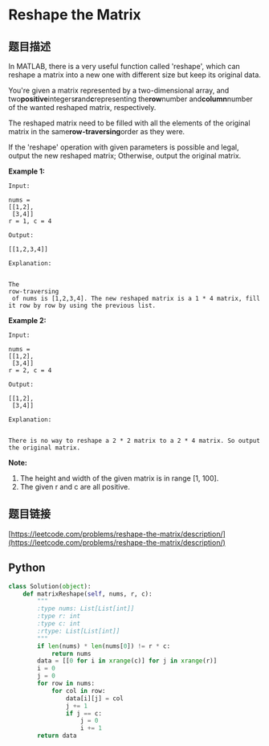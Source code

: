 # Reshape the Matrix

## 题目描述

In MATLAB, there is a very useful function called 'reshape', which can reshape a matrix into a new one with different size but keep its original data.

You're given a matrix represented by a two-dimensional array, and two**positive**integers**r**and**c**representing the**row**number and**column**number of the wanted reshaped matrix, respectively.

The reshaped matrix need to be filled with all the elements of the original matrix in the same**row-traversing**order as they were.

If the 'reshape' operation with given parameters is possible and legal, output the new reshaped matrix; Otherwise, output the original matrix.

**Example 1:**

```text
Input:

nums = 
[[1,2],
 [3,4]]
r = 1, c = 4

Output:

[[1,2,3,4]]

Explanation:


The 
row-traversing
 of nums is [1,2,3,4]. The new reshaped matrix is a 1 * 4 matrix, fill it row by row by using the previous list.
```

**Example 2:**

```text
Input:

nums = 
[[1,2],
 [3,4]]
r = 2, c = 4

Output:

[[1,2],
 [3,4]]

Explanation:


There is no way to reshape a 2 * 2 matrix to a 2 * 4 matrix. So output the original matrix.
```

**Note:**

1. The height and width of the given matrix is in range \[1, 100\].
2. The given r and c are all positive.

## 题目链接

[https://leetcode.com/problems/reshape-the-matrix/description/](https://leetcode.com/problems/reshape-the-matrix/description/)

## Python

```python
class Solution(object):
    def matrixReshape(self, nums, r, c):
        """
        :type nums: List[List[int]]
        :type r: int
        :type c: int
        :rtype: List[List[int]]
        """
        if len(nums) * len(nums[0]) != r * c:
            return nums
        data = [[0 for i in xrange(c)] for j in xrange(r)]
        i = 0
        j = 0
        for row in nums:
            for col in row:
                data[i][j] = col
                j += 1
                if j == c:
                    j = 0
                    i += 1
        return data
```

